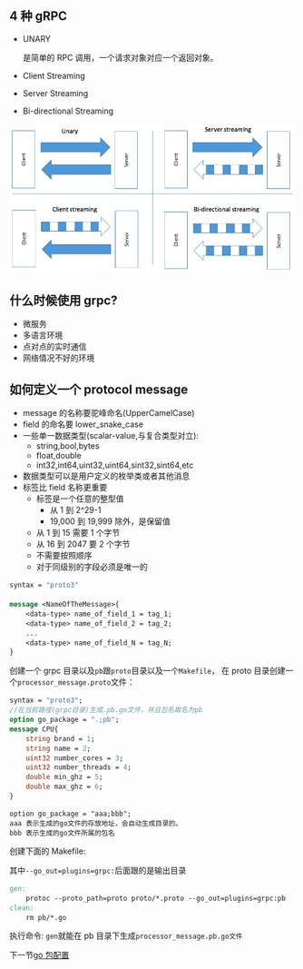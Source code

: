 ## 4 种 gRPC

- UNARY

  是简单的 RPC 调用，一个请求对象对应一个返回对象。

- Client Streaming
- Server Streaming
- Bi-directional Streaming

![4种grpc](./pictures/4typesgrpc.png)

## 什么时候使用 grpc?

- 微服务
- 多语言环境
- 点对点的实时通信
- 网络情况不好的环境

## 如何定义一个 protocol message

- message 的名称要驼峰命名(UpperCamelCase)
- field 的命名要 lower_snake_case
- 一些单一数据类型(scalar-value,与复合类型对立):
  - string,bool,bytes
  - float,double
  - int32,int64,uint32,uint64,sint32,sint64,etc
- 数据类型可以是用户定义的枚举类或者其他消息
- 标签比 field 名称更重要
  - 标签是一个任意的整型值
    - 从 1 到 2^29-1
    - 19,000 到 19,999 除外，是保留值
  - 从 1 到 15 需要 1 个字节
  - 从 16 到 2047 要 2 个字节
  - 不需要按照顺序
  - 对于同级别的字段必须是唯一的

```proto
syntax = "proto3"

message <NameOfTheMessage>{
    <data-type> name_of_field_1 = tag_1;
    <data-type> name_of_field_2 = tag_2;
    ...
    <data-type> name_of_field_N = tag_N;
}
```

创建一个 grpc 目录以及`pb`跟`proto`目录以及一个`Makefile`，
在 proto 目录创建一个`processor_message.proto`文件：

```proto
syntax = "proto3";
//在当前路径(grpc目录)生成.pb.go文件，并且包名取名为pb
option go_package = ".;pb";
message CPU{
    string brand = 1;
    string name = 2;
    uint32 number_cores = 3;
    uint32 number_threads = 4;
    double min_ghz = 5;
    double max_ghz = 6;
}
```

```
option go_package = "aaa;bbb";
aaa 表示生成的go文件的存放地址，会自动生成目录的。
bbb 表示生成的go文件所属的包名
```

创建下面的 Makefile:

其中`--go_out=plugins=grpc:`后面跟的是输出目录

```makefile
gen:
	protoc --proto_path=proto proto/*.proto --go_out=plugins=grpc:pb
clean:
	rm pb/*.go
```

执行命令: `gen`就能在 pb 目录下生成`processor_message.pb.go文件`

下一节[go 包配置](../5.go包配置.md)
